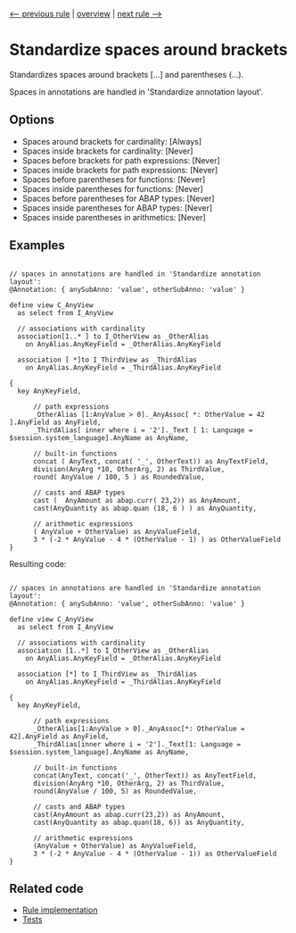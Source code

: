 [<-- previous rule](DdlSpacesAroundSignsRule.md) | [overview](../rules.md) | [next rule -->](DdlCamelCaseNameRule.md)

# Standardize spaces around brackets

Standardizes spaces around brackets \[...\] and parentheses \(...\).

Spaces in annotations are handled in 'Standardize annotation layout'.

## Options

* Spaces around brackets for cardinality: \[Always\]
* Spaces inside brackets for cardinality: \[Never\]
* Spaces before brackets for path expressions: \[Never\]
* Spaces inside brackets for path expressions: \[Never\]
* Spaces before parentheses for functions: \[Never\]
* Spaces inside parentheses for functions: \[Never\]
* Spaces before parentheses for ABAP types: \[Never\]
* Spaces inside parentheses for ABAP types: \[Never\]
* Spaces inside parentheses in arithmetics: \[Never\]

## Examples


```ASDDLS

// spaces in annotations are handled in 'Standardize annotation layout':
@Annotation: { anySubAnno: 'value', otherSubAnno: 'value' }

define view C_AnyView
  as select from I_AnyView

  // associations with cardinality
  association[1..* ] to I_OtherView as _OtherAlias
    on AnyAlias.AnyKeyField = _OtherAlias.AnyKeyField

  association [ *]to I_ThirdView as _ThirdAlias
    on AnyAlias.AnyKeyField = _ThirdAlias.AnyKeyField

{
  key AnyKeyField,

      // path expressions
      _OtherAlias [1:AnyValue > 0]._AnyAssoc[ *: OtherValue = 42 ].AnyField as AnyField,
      _ThirdAlias[ inner where i = '2']._Text [ 1: Language = $session.system_language].AnyName as AnyName,

      // built-in functions
      concat ( AnyText, concat( '_', OtherText)) as AnyTextField,
      division(AnyArg *10, OtherArg, 2) as ThirdValue,
      round( AnyValue / 100, 5 ) as RoundedValue,

      // casts and ABAP types
      cast (  AnyAmount as abap.curr( 23,2)) as AnyAmount,
      cast(AnyQuantity as abap.quan (18, 6 ) ) as AnyQuantity,

      // arithmetic expressions
      ( AnyValue + OtherValue) as AnyValueField,
      3 * (-2 * AnyValue - 4 * (OtherValue - 1) ) as OtherValueField
}
```

Resulting code:

```ASDDLS

// spaces in annotations are handled in 'Standardize annotation layout':
@Annotation: { anySubAnno: 'value', otherSubAnno: 'value' }

define view C_AnyView
  as select from I_AnyView

  // associations with cardinality
  association [1..*] to I_OtherView as _OtherAlias
    on AnyAlias.AnyKeyField = _OtherAlias.AnyKeyField

  association [*] to I_ThirdView as _ThirdAlias
    on AnyAlias.AnyKeyField = _ThirdAlias.AnyKeyField

{
  key AnyKeyField,

      // path expressions
      _OtherAlias[1:AnyValue > 0]._AnyAssoc[*: OtherValue = 42].AnyField as AnyField,
      _ThirdAlias[inner where i = '2']._Text[1: Language = $session.system_language].AnyName as AnyName,

      // built-in functions
      concat(AnyText, concat('_', OtherText)) as AnyTextField,
      division(AnyArg *10, OtherArg, 2) as ThirdValue,
      round(AnyValue / 100, 5) as RoundedValue,

      // casts and ABAP types
      cast(AnyAmount as abap.curr(23,2)) as AnyAmount,
      cast(AnyQuantity as abap.quan(18, 6)) as AnyQuantity,

      // arithmetic expressions
      (AnyValue + OtherValue) as AnyValueField,
      3 * (-2 * AnyValue - 4 * (OtherValue - 1)) as OtherValueField
}
```

## Related code

* [Rule implementation](../../com.sap.adt.abapcleaner/src/com/sap/adt/abapcleaner/rules/ddl/spaces/DdlSpacesAroundBracketsRule.java)
* [Tests](../../test/com.sap.adt.abapcleaner.test/src/com/sap/adt/abapcleaner/rules/ddl/spaces/DdlSpacesAroundBracketsTest.java)

